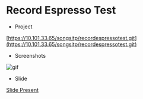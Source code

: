 # Record Espresso Test

- Project

[https://10.101.33.65/songsitp/recordespressotest.git](https://10.101.33.65/songsitp/recordespressotest.git)

- Screenshots

![gif](screenshots/screenrecord.gif)

- Slide

[Slide Present](https://docs.google.com/presentation/d/18RBf9exJaRhZoHJvVG-ttPS4ViU6wjIY3cjnk_dpyGA/edit?usp=sharing)